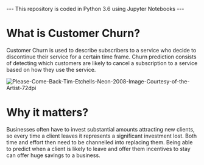 --- This repository is coded in Python 3.6 using Jupyter Notebooks ---

# What is Customer Churn?

Customer Churn is used to describe subscribers to a service who decide to discontinue their service for a certain time frame. Churn prediction consists of detecting which customers are likely to cancel a subscription to a service based on how they use the service. 

![Please-Come-Back-Tim-Etchells-Neon-2008-Image-Courtesy-of-the-Artist-72dpi](https://user-images.githubusercontent.com/45079009/84798276-9c060800-afaf-11ea-8f97-7075c264070f.jpg)

# Why it matters?
Businesses often have to invest substantial amounts attracting new clients, so every time a client leaves it represents a significant investment lost. Both time and effort then need to be channelled into replacing them. Being able to predict when a client is likely to leave and offer them incentives to stay can offer huge savings to a business.

